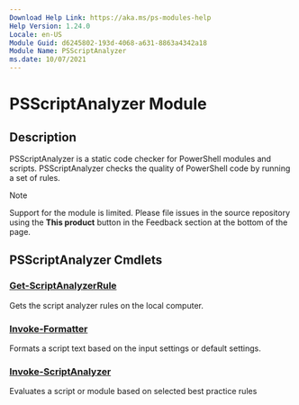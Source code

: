```yaml
---
Download Help Link: https://aka.ms/ps-modules-help
Help Version: 1.24.0
Locale: en-US
Module Guid: d6245802-193d-4068-a631-8863a4342a18
Module Name: PSScriptAnalyzer
ms.date: 10/07/2021
---
```


# PSScriptAnalyzer Module

## Description

PSScriptAnalyzer is a static code checker for PowerShell modules and scripts. PSScriptAnalyzer
checks the quality of PowerShell code by running a set of rules.

> [!NOTE]
> Support for the module is limited. Please file issues in the source repository using the **This
> product** button in the Feedback section at the bottom of the page.

## PSScriptAnalyzer Cmdlets

### [Get-ScriptAnalyzerRule](Get-ScriptAnalyzerRule.md)

Gets the script analyzer rules on the local computer.

### [Invoke-Formatter](Invoke-Formatter.md)

Formats a script text based on the input settings or default settings.

### [Invoke-ScriptAnalyzer](Invoke-ScriptAnalyzer.md)

Evaluates a script or module based on selected best practice rules
